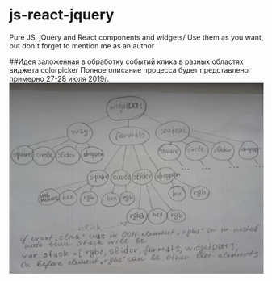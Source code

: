 # js-react-jquery
Pure JS, jQuery and React components and widgets/ Use them as you want, but don`t forget to mention me as an author

##Идея заложенная в обработку событий клика в разных областях виджета colorpicker
Полное описание процесса будет представлено примерно 27-28 июля 2019г.
![DOM-дерево виджета](/img/IMG_20190725_194412.jpg)